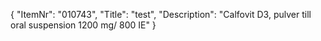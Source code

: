 {
  "ItemNr": "010743",
  "Title": "test",
  "Description": "Calfovit D3, pulver till oral suspension 1200 mg/ 800 IE"
}